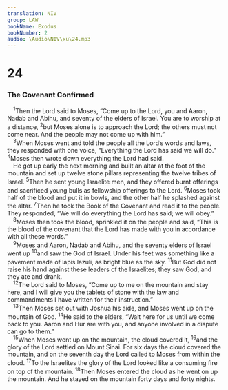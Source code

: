 ```yaml
---
translation: NIV
group: LAW
bookName: Exodus 
bookNumber: 2
audio: \Audio\NIV\xu\24.mp3
---
```


<div class="title"><h1>24</h1><h3>The Covenant Confirmed </h3></div>
<span class="verse xu_24_1"> <sup>1</sup>Then the Lord said to Moses, “Come up to the Lord, you and Aaron, Nadab and Abihu, and seventy of the elders of Israel. You are to worship at a distance, </span>
<span class="verse xu_24_2"><sup>2</sup>but Moses alone is to approach the Lord; the others must not come near. And the people may not come up with him.” <br/></span>
<span class="verse xu_24_3"> <sup>3</sup>When Moses went and told the people all the Lord’s words and laws, they responded with one voice, “Everything the Lord has said we will do.” </span>
<span class="verse xu_24_4"><sup>4</sup>Moses then wrote down everything the Lord had said. <br/> He got up early the next morning and built an altar at the foot of the mountain and set up twelve stone pillars representing the twelve tribes of Israel. </span>
<span class="verse xu_24_5"><sup>5</sup>Then he sent young Israelite men, and they offered burnt offerings and sacrificed young bulls as fellowship offerings to the Lord. </span>
<span class="verse xu_24_6"><sup>6</sup>Moses took half of the blood and put it in bowls, and the other half he splashed against the altar. </span>
<span class="verse xu_24_7"><sup>7</sup>Then he took the Book of the Covenant and read it to the people. They responded, “We will do everything the Lord has said; we will obey.” <br/></span>
<span class="verse xu_24_8"> <sup>8</sup>Moses then took the blood, sprinkled it on the people and said, “This is the blood of the covenant that the Lord has made with you in accordance with all these words.” <br/></span>
<span class="verse xu_24_9"> <sup>9</sup>Moses and Aaron, Nadab and Abihu, and the seventy elders of Israel went up </span>
<span class="verse xu_24_10"><sup>10</sup>and saw the God of Israel. Under his feet was something like a pavement made of lapis lazuli, as bright blue as the sky. </span>
<span class="verse xu_24_11"><sup>11</sup>But God did not raise his hand against these leaders of the Israelites; they saw God, and they ate and drank. <br/></span>
<span class="verse xu_24_12"> <sup>12</sup>The Lord said to Moses, “Come up to me on the mountain and stay here, and I will give you the tablets of stone with the law and commandments I have written for their instruction.” <br/></span>
<span class="verse xu_24_13"> <sup>13</sup>Then Moses set out with Joshua his aide, and Moses went up on the mountain of God. </span>
<span class="verse xu_24_14"><sup>14</sup>He said to the elders, “Wait here for us until we come back to you. Aaron and Hur are with you, and anyone involved in a dispute can go to them.” <br/></span>
<span class="verse xu_24_15"> <sup>15</sup>When Moses went up on the mountain, the cloud covered it, </span>
<span class="verse xu_24_16"><sup>16</sup>and the glory of the Lord settled on Mount Sinai. For six days the cloud covered the mountain, and on the seventh day the Lord called to Moses from within the cloud. </span>
<span class="verse xu_24_17"><sup>17</sup>To the Israelites the glory of the Lord looked like a consuming fire on top of the mountain. </span>
<span class="verse xu_24_18"><sup>18</sup>Then Moses entered the cloud as he went on up the mountain. And he stayed on the mountain forty days and forty nights. <br/></span>
